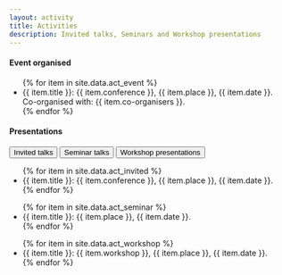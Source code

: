 ```yaml
---
layout: activity
title: Activities
description: Invited talks, Seminars and Workshop presentations
---
```





#### Event organised

<ul style="margin-top:1rem; margin-right:1rem">
{% for item in site.data.act_event %}
<!-- {{ item }} -->
<li>
  {{ item.title }}: {{ item.conference }}, {{ item.place }}, {{ item.date }}. Co-organised with: {{ item.co-organisers }}.
</li>
{% endfor %}
</ul>



#### Presentations

<!-- Tab links -->
<div class="tab" style="margin-top:1rem;">
  <button class="tablinks" onclick="openType(event, 'Invited')" id="defaultOpen">Invited talks</button>
  <button class="tablinks" onclick="openType(event, 'Seminar')">Seminar talks</button>
  <button class="tablinks" onclick="openType(event, 'Workshop')">Workshop presentations</button>
</div>


<!-- Tab content -->
<div id="Invited" class="tabcontent">
    <ul style="margin-left:1.5rem; padding:0;">
    {% for item in site.data.act_invited %}
    <!-- {{ item }} -->
    <li>
      {{ item.title }}: {{ item.conference }}, {{ item.place }}, {{ item.date }}. 
    </li>
    {% endfor %}
    </ul>
</div>

<div id="Seminar" class="tabcontent">
    <ul style="margin-left:1.5rem; padding:0;">
    {% for item in site.data.act_seminar %}
    <!-- {{ item }} -->
    <li>
      {{ item.title }}: {{ item.place }}, {{ item.date }}. 
    </li>
    {% endfor %}
    </ul>
</div>

<div id="Workshop" class="tabcontent">
    <ul style="margin-left:1.5rem; padding:0;">
    {% for item in site.data.act_workshop %}
    <!-- {{ item }} -->
    <li>
      {{ item.title }}: {{ item.workshop }}, {{ item.place }}, {{ item.date }}. 
    </li>
    {% endfor %}
    </ul>
</div>





